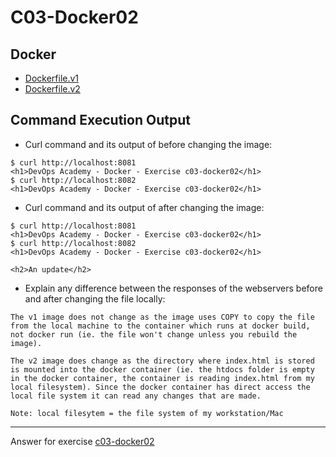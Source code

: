 # C03-Docker02

## Docker 
- [Dockerfile.v1](https://github.com/devopsacademyau/academy/blob/beardedsamwise/c03-docker02/classes/03class/exercises/c03-docker02/beardedsamwise/dockerfile.v1)
- [Dockerfile.v2](https://github.com/devopsacademyau/academy/blob/beardedsamwise/c03-docker02/classes/03class/exercises/c03-docker02/beardedsamwise/dockerfile.v2)

## Command Execution Output
- Curl command and its output of before changing the image:
```
$ curl http://localhost:8081
<h1>DevOps Academy - Docker - Exercise c03-docker02</h1>
$ curl http://localhost:8082
<h1>DevOps Academy - Docker - Exercise c03-docker02</h1>
```

- Curl command and its output of after changing the image:
```
$ curl http://localhost:8081
<h1>DevOps Academy - Docker - Exercise c03-docker02</h1>
$ curl http://localhost:8082
<h1>DevOps Academy - Docker - Exercise c03-docker02</h1>

<h2>An update</h2>
```

- Explain any difference between the responses of the webservers before and after changing the file locally:
```
The v1 image does not change as the image uses COPY to copy the file from the local machine to the container which runs at docker build, not docker run (ie. the file won't change unless you rebuild the image). 

The v2 image does change as the directory where index.html is stored is mounted into the docker container (ie. the htdocs folder is empty in the docker container, the container is reading index.html from my local filesystem). Since the docker container has direct access the local file system it can read any changes that are made.

Note: local filesytem = the file system of my workstation/Mac
```

***
Answer for exercise [c03-docker02](https://github.com/devopsacademyau/academy/blob/af3225a3436f263164e8daebc6bbd1ef3122b900/classes/03class/exercises/c03-docker02/README.md)